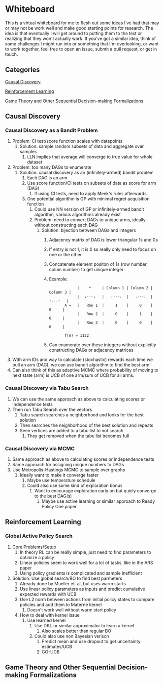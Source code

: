 # Whiteboard
This is a virtual whiteboard for me to flesh out some ideas I've had that may or may not be work well and make good starting points for research. The idea is that eventually I will get around to putting them to the test or realizing that they won't actually work. If you've got a similar idea, think of some challenges I might run into or something that I'm overlooking, or want to work together, feel free to open an issue, submit a pull request, or get in touch.

## Categories

[Causal Discovery](#causal-discovery)

[Reinforcement Learning](#reinforcement-learning)

[Game Theory and Other Sequential Decision-making Formalizations](#game-theory-and-other-sequential-decision-making-formalizations)

## Causal Discovery

### Causal Discovery as a Bandit Problem
1. Problem: CI test/score function scales with datapoints
    1. Solution: sample random subsets of data and aggregate over samples
        1. LLN implies that average will converge to true value for whole dataset
2. Problem: too many DAGs to enumerate
    1. Solution: causal discovery as an (infinitely-armed) bandit problem
        1. Each DAG is an arm
        2. Use score function/CI tests on subsets of data as score for arm (DAG)
            1. If using CI tests, need to apply Meek's rules afterwards.
        3. One potential algorithm is GP with minimal regret acquisition function
            1. Could use NN version of GP or infinitely-armed bandit algorithm, various algorithms already exist
            2. Problem: need to convert DAGs to unique arms, ideally without constructing each DAG
                1. Solution: bijection between DAGs and integers
                    1. Adjacency matrix of DAG is lower triangular 1s and 0s
                    2. If entry is not 1, it is 0 so really only need to focus on one or the other
                    3. Concatenate element positon of 1s (row number, colum number) to get unique integer
                    5. Example:
                           
                                        |    *     | Column 1 | Column 2 |  Column 3 |
                                        |  :---:   |   :---:  |   :---:  |   :---:   |
                                  A =   |   Row 1  |     1    |     0    |     0     |
                                        |   Row 2  |     0    |     1    |     0     |
                                        |   Row 3  |     0    |     0    |     0     |
              
                                  f(A) = 1122
                     6. Can enumerate over these integers without explicitly constructing DAGs or adjacency matrices
3. With arm IDs and way to calculate (stochastic) rewards each time we pull an arm (DAG), we can use bandit algorithm to find the best arm!
4. Can also think of this as adaptive MCMC where probability of moving to next state (arm) is UCB of one arm/sum of UCB for all arms.

### Causal Discovery via Tabu Search
1. We can use the same approach as above to calculating scores or independence tests
2. Then run Tabu Search over the vectors
    1. Tabu search searches a neighborhood and looks for the best solution
    2. Then searches the neighborhood of the best solution and repeats
    3. Seen vertices are added to a tabu list to not search
        1. They get removed when the tabu list becomes full
  
### Causal Discovery via MCMC
1. Same approach as above to calculating scores or independence tests
2. Same approach for assigning unique numbers to DAGs
3. Use Metropolis-Hastings MCMC to sample over graphs
    1. Ideally want to make it converge faster
        1. Maybe use temperature schedule
        2. Could also use some kind of exploration bonus
            1. Want to encourage exploration early on but quicly converge to the best DAG(s)
                1. Maybe use active learning or similar approach to Ready Policy One paper

## Reinforcement Learning

### Global Active Policy Search
1. Core Problems/Setup
    1. In theory RL can be really simple, just need to find parameters to optimize a policy
    2. Linear policies seem to work well for a lot of tasks, like in the ARS paper
    3. Using policy gradients is complicated and sample inefficient
2. Solution: Use global search/BO to find best parmeters
    1. Already done by Mueller et. al, but uses warm starts
    2. Use linear policy parameters as inputs and predict cumulative expected rewards with UCB
    3. Use L2 norm between actions from initial policy states to compare policies and add them to Materne kernel
        1. Doesn't work well without warm start policy
    4. How to deal with kernel issue
        1. Use learned kernel
            1. Use DKL or similar approximator to learn a kernel
                1. Also scales better than regular BO
            2. Could also use non Bayesian verison
                1. Predict mean and use dropout to get uncertainty estimates/UCB
                2. GO-UCB

## Game Theory and Other Sequential Decision-making Formalizations
